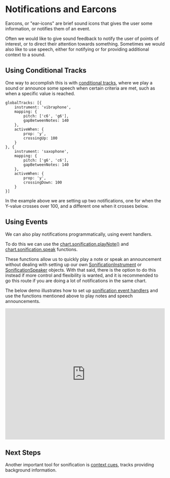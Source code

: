 Notifications and Earcons
===

Earcons, or "ear-icons" are brief sound icons that gives the user some information, or notifies them of an event.

Often we would like to give sound feedback to notify the user of points of interest, or to direct their attention towards something. Sometimes we would also like to use speech, either for notifying or for providing additional context to a sound.

Using Conditional Tracks
------------------------

One way to accomplish this is with [conditional tracks](https://www.highcharts.com/docs/sonification/conditional-tracks), where we play a sound or announce some speech when certain criteria are met, such as when a specific value is reached.

    globalTracks: [{
        instrument: 'vibraphone',
        mapping: {
            pitch: ['c6', 'g6'],
            gapBetweenNotes: 140
        },
        activeWhen: {
            prop: 'y',
            crossingUp: 100
        }
    }, {
        instrument: 'saxophone',
        mapping: {
            pitch: ['g6', 'c6'],
            gapBetweenNotes: 140
        },
        activeWhen: {
            prop: 'y',
            crossingDown: 100
        }
    }]

In the example above we are setting up two notifications, one for when the Y-value crosses over 100, and a different one when it crosses below.

Using Events
------------

We can also play notifications programmatically, using event handlers.

To do this we can use the [chart.sonification.playNote()](https://api.highcharts.com/class-reference/Highcharts.Sonification#playNote) and [chart.sonification.speak](https://api.highcharts.com/class-reference/Highcharts.Sonification#speak) functions.

These functions allow us to quickly play a note or speak an announcement without dealing with setting up our own [SonificationInstrument](https://api.highcharts.com/class-reference/Highcharts.SonificationInstrument) or [SonificationSpeaker](https://api.highcharts.com/class-reference/Highcharts.SonificationSpeaker) objects. With that said, there is the option to do this instead if more control and flexibility is wanted, and it is recommended to go this route if you are doing a lot of notifications in the same chart.

The below demo illustrates how to set up [sonification event handlers](https://api.highcharts.com/highcharts/sonification.events) and use the functions mentioned above to play notes and speech announcements.

<iframe style="width: 100%; height: 415px; border: none;" src=https://www.highcharts.com/samples/embed/highcharts/sonification/chart-events allow="fullscreen"></iframe>

Next Steps
----------
Another important tool for sonification is [context cues](https://www.highcharts.com/docs/sonification/context-cues), tracks providing background information.
